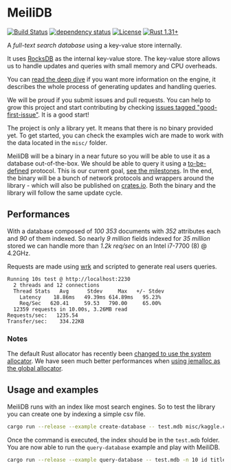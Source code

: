 # MeiliDB

[![Build Status](https://travis-ci.org/Kerollmops/MeiliDB.svg?branch=master)](https://travis-ci.org/Kerollmops/MeiliDB)
[![dependency status](https://deps.rs/repo/github/Kerollmops/MeiliDB/status.svg)](https://deps.rs/repo/github/Kerollmops/MeiliDB)
[![License](https://img.shields.io/github/license/Kerollmops/MeiliDB.svg)](https://github.com/Kerollmops/MeiliDB)
[![Rust 1.31+](https://img.shields.io/badge/rust-1.31+-lightgray.svg)](
https://www.rust-lang.org)

A _full-text search database_ using a key-value store internally.

It uses [RocksDB](https://github.com/facebook/rocksdb) as the internal key-value store. The key-value store allows us to handle updates and queries with small memory and CPU overheads.

You can [read the deep dive](deep-dive.md) if you want more information on the engine, it describes the whole process of generating updates and handling queries.

We will be proud if you submit issues and pull requests. You can help to grow this project and start contributing by checking [issues tagged "good-first-issue"](https://github.com/Kerollmops/MeiliDB/issues?q=is%3Aissue+is%3Aopen+label%3A%22good+first+issue%22). It is a good start!

The project is only a library yet. It means that there is no binary provided yet. To get started, you can check the examples wich are made to work with the data located in the `misc/` folder.

MeiliDB will be a binary in a near future so you will be able to use it as a database out-of-the-box. We should be able to query it using a [to-be-defined](https://github.com/Kerollmops/MeiliDB/issues/38) protocol. This is our current goal, [see the milestones](https://github.com/Kerollmops/MeiliDB/milestones). In the end, the binary will be a bunch of network protocols and wrappers around the library - which will also be published on [crates.io](https://crates.io). Both the binary and the library will follow the same update cycle.



## Performances

With a database composed of _100 353_ documents with _352_ attributes each and _90_ of them indexed.
So nearly _9 million_ fields indexed for _35 million_ stored we can handle more than _1.2k req/sec_ on an Intel i7-7700 (8) @ 4.2GHz.

Requests are made using [wrk](https://github.com/wg/wrk) and scripted to generate real users queries.

```
Running 10s test @ http://localhost:2230
  2 threads and 12 connections
  Thread Stats   Avg      Stdev     Max   +/- Stdev
    Latency    18.86ms   49.39ms 614.89ms   95.23%
    Req/Sec   620.41     59.53   790.00     65.00%
  12359 requests in 10.00s, 3.26MB read
Requests/sec:   1235.54
Transfer/sec:    334.22KB
```

### Notes

The default Rust allocator has recently been [changed to use the system allocator](https://github.com/rust-lang/rust/pull/51241/).
We have seen much better performances when [using jemalloc as the global allocator](https://github.com/alexcrichton/jemallocator#documentation).

## Usage and examples

MeiliDB runs with an index like most search engines.
So to test the library you can create one by indexing a simple csv file.

```bash
cargo run --release --example create-database -- test.mdb misc/kaggle.csv --schema schema-example.toml --stop-words misc/fr.stopwords.txt
```

Once the command is executed, the index should be in the `test.mdb` folder. You are now able to run the `query-database` example and play with MeiliDB.

```bash
cargo run --release --example query-database -- test.mdb -n 10 id title
```

